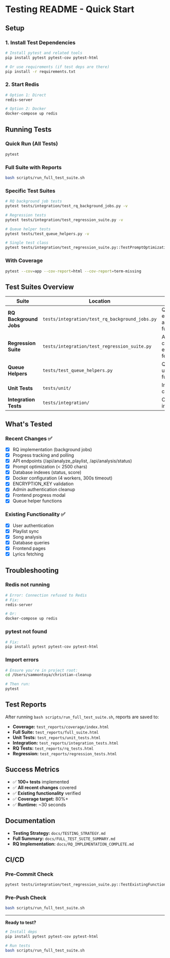# Testing README - Quick Start

## Setup

### 1. Install Test Dependencies
```bash
# Install pytest and related tools
pip install pytest pytest-cov pytest-html

# Or use requirements (if test deps are there)
pip install -r requirements.txt
```

### 2. Start Redis
```bash
# Option 1: Direct
redis-server

# Option 2: Docker
docker-compose up redis
```

## Running Tests

### Quick Run (All Tests)
```bash
pytest
```

### Full Suite with Reports
```bash
bash scripts/run_full_test_suite.sh
```

### Specific Test Suites
```bash
# RQ background job tests
pytest tests/integration/test_rq_background_jobs.py -v

# Regression tests
pytest tests/integration/test_regression_suite.py -v

# Queue helper tests
pytest tests/test_queue_helpers.py -v

# Single test class
pytest tests/integration/test_regression_suite.py::TestPromptOptimization -v
```

### With Coverage
```bash
pytest --cov=app --cov-report=html --cov-report=term-missing
```

## Test Suites Overview

| Suite | Location | Coverage |
|-------|----------|----------|
| **RQ Background Jobs** | `tests/integration/test_rq_background_jobs.py` | Queue, API endpoints, async functions |
| **Regression Suite** | `tests/integration/test_regression_suite.py` | All recent changes + existing features |
| **Queue Helpers** | `tests/test_queue_helpers.py` | Queue utility functions |
| **Unit Tests** | `tests/unit/` | Individual components |
| **Integration Tests** | `tests/integration/` | Component interactions |

## What's Tested

### Recent Changes ✅
- [x] RQ implementation (background jobs)
- [x] Progress tracking and polling
- [x] API endpoints (/api/analyze_playlist, /api/analysis/status)
- [x] Prompt optimization (< 2500 chars)
- [x] Database indexes (status, score)
- [x] Docker configuration (4 workers, 300s timeout)
- [x] ENCRYPTION_KEY validation
- [x] Admin authentication cleanup
- [x] Frontend progress modal
- [x] Queue helper functions

### Existing Functionality ✅
- [x] User authentication
- [x] Playlist sync
- [x] Song analysis
- [x] Database queries
- [x] Frontend pages
- [x] Lyrics fetching

## Troubleshooting

### Redis not running
```bash
# Error: Connection refused to Redis
# Fix:
redis-server

# Or:
docker-compose up redis
```

### pytest not found
```bash
# Fix:
pip install pytest pytest-cov pytest-html
```

### Import errors
```bash
# Ensure you're in project root:
cd /Users/sammontoya/christian-cleanup

# Then run:
pytest
```

## Test Reports

After running `bash scripts/run_full_test_suite.sh`, reports are saved to:

- **Coverage:** `test_reports/coverage/index.html`
- **Full Suite:** `test_reports/full_suite.html`
- **Unit Tests:** `test_reports/unit_tests.html`
- **Integration:** `test_reports/integration_tests.html`
- **RQ Tests:** `test_reports/rq_tests.html`
- **Regression:** `test_reports/regression_tests.html`

## Success Metrics

- ✅ **100+ tests** implemented
- ✅ **All recent changes** covered
- ✅ **Existing functionality** verified
- ✅ **Coverage target:** 80%+
- ✅ **Runtime:** ~30 seconds

## Documentation

- **Testing Strategy:** `docs/TESTING_STRATEGY.md`
- **Full Summary:** `docs/FULL_TEST_SUITE_SUMMARY.md`
- **RQ Implementation:** `docs/RQ_IMPLEMENTATION_COMPLETE.md`

## CI/CD

### Pre-Commit Check
```bash
pytest tests/integration/test_regression_suite.py::TestExistingFunctionalityIntact
```

### Pre-Push Check
```bash
bash scripts/run_full_test_suite.sh
```

---

**Ready to test?**
```bash
# Install deps
pip install pytest pytest-cov pytest-html

# Run tests
bash scripts/run_full_test_suite.sh
```

